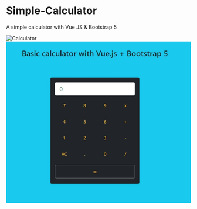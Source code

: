 # Simple-Calculator
A simple calculator with Vue JS &amp; Bootstrap 5

![Calculator](https://github.com/J3rom3M/Simple-Calculator/SimpleCalculator.jpg) 
![Screenshot](SimpleCalculator.jpg) 

